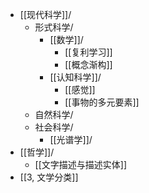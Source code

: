 - [[现代科学]]/
  - 形式科学/
	- [[数学]]/
		- [[复利学习]]
		- [[概念渐构]]
	-  [[认知科学]]/
		- [[感觉]]
		- [[事物的多元要素]]
  - 自然科学/
  - 社会科学/
	-  [[光谱学]]/
-  [[哲学]]/
	- [[文字描述与描述实体]]
- [[3, 文学分类]]
